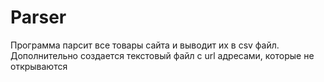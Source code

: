 # Parser
Программа парсит все товары сайта и выводит их в csv файл. Дополнительно создается текстовый файл с url адресами, которые не открываются

